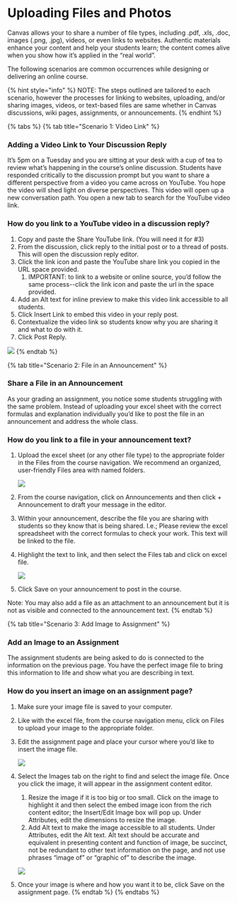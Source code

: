 # Uploading Files and Photos

Canvas allows your to share a number of file types, including .pdf, .xls, .doc, images \(.png, .jpg\), videos, or even links to websites. Authentic materials enhance your content and help your students learn; the content comes alive when you show how it’s applied in the “real world”.

The following scenarios are common occurrences while designing or delivering an online course.

{% hint style="info" %}
NOTE: The steps outlined are tailored to each scenario, however the processes for linking to websites, uploading, and/or sharing images, videos, or text-based files are same whether in Canvas discussions, wiki pages, assignments, or announcements.
{% endhint %}

{% tabs %}
{% tab title="Scenario 1: Video Link" %}
### Adding a Video Link to Your Discussion Reply

It’s 5pm on a Tuesday and you are sitting at your desk with a cup of tea to review what’s happening in the course’s online discussion. Students have responded critically to the discussion prompt but you want to share a different perspective from a video you came across on YouTube. You hope the video will shed light on diverse perspectives. This video will open up a new conversation path. You open a new tab to search for the YouTube video link.

### How do you link to a YouTube video in a discussion reply?

1. Copy and paste the Share YouTube link. \(You will need it for \#3\)
2. From the discussion, click reply to the initial post or to a thread of posts. This will open the discussion reply editor.
3. Click the link icon and paste the YouTube share link you copied in the URL space provided.
   1. IMPORTANT: to link to a website or online source, you’d follow the same process--click the link icon and paste the url in the space provided.
4. Add an Alt text for inline preview to make this video link accessible to all students.
5. Click Insert Link to embed this video in your reply post.
6. Contextualize the video link so students know why you are sharing it and what to do with it.
7. Click Post Reply.

![](https://lh5.googleusercontent.com/wzrcbTwpqbuOjGdMsldc_XEG45l15huSkvjvim1YDNJWNx-I5bM3jouMjE0zN_kTyxojghKqhZo3IiU8fGWsJRqFqb59keiMsN0XWVYuIerAvw7hLNecoVSM0oYOL-Ew4k6JZ5nt)
{% endtab %}

{% tab title="Scenario 2: File in an Announcement" %}
### Share a File in an Announcement 

As your grading an assignment, you notice some students struggling with the same problem. Instead of uploading your excel sheet with the correct formulas and explanation individually you’d like to post the file in an announcement and address the whole class.

### How do you link to a file in your announcement text?

1. Upload the excel sheet \(or any other file type\) to the appropriate folder in the Files from the course navigation. We recommend an organized, user-friendly Files area with named folders.

   ![](https://lh4.googleusercontent.com/ou83T0OQatmdciZIjdxJnQ9naqbxm9iBkcsdm2t_0gb2kmWaQAQD32_654O1Sq8GoesZ80n0wkMs0-kv4sJARN2kdpdez0lzC5PQDC3ZuZblV-2BU3ua3oHreCznrDAaSuog9mUD)

2. From the course navigation, click on Announcements and then click + Announcement to draft your message in the editor.
3. Within your announcement, describe the file you are sharing with students so they know that is being shared. I.e.; Please review the excel spreadsheet with the correct formulas to check your work. This text will be linked to the file.
4. Highlight the text to link, and then select the Files tab and click on excel file.

   ![](https://lh5.googleusercontent.com/5VbO4_q7ziuYhEtLQrMVINbTI_UBLkgFRy1I47_j2ZtXP19uwgiDDsJpfKaWqvMRvQ9dNp7zZI6X9TgftbPrbJeunlsexqSBfZ2GoZ-TKvNucokCHn4R5yihyukRTOseIQIyijhb)

5. Click Save on your announcement to post in the course.

Note: You may also add a file as an attachment to an announcement but it is not as visible and connected to the announcement text.
{% endtab %}

{% tab title="Scenario 3: Add Image to Assignment" %}
### Add an Image to an Assignment

The assignment students are being asked to do is connected to the information on the previous page. You have the perfect image file to bring this information to life and show what you are describing in text.

### How do you insert an image on an assignment page?

1. Make sure your image file is saved to your computer.
2. Like with the excel file, from the course navigation menu, click on Files to upload your image to the appropriate folder.
3. Edit the assignment page and place your cursor where you’d like to insert the image file.

   ![](https://lh3.googleusercontent.com/6YhTvrXCbrb173OKM-v0_1UC8aCEvgkxahiQbYmLrShZ1T9puRmPLJ5MNYzgqSYlcENSJWscJYGd8XHWKiuIz_r7tLhWfgVaNgr-tOOXj0C2ciUzcy0O3FwQdPZjTUfKn01CAArT)

4. Select the Images tab on the right to find and select the image file. Once you click the image, it will appear in the assignment content editor.

   1. Resize the image if it is too big or too small. Click on the image to highlight it and then select the embed image icon from the rich content editor; the Insert/Edit Image box will pop up. Under Attributes, edit the dimensions to resize the image.
   2. Add Alt text to make the image accessible to all students. Under Attributes, edit the Alt text. Alt text should be accurate and equivalent in presenting content and function of image, be succinct, not be redundant to other text information on the page, and not use phrases “image of” or “graphic of” to describe the image.

   ![](https://lh3.googleusercontent.com/eA43hoTDRE3ac6l5a-TmfdbNr7I8ay0uDjoFPPgmOEE7o63D4EWbYcyIY_tLhvCWJt_Opq2SCHfO4-op4CqrC_leU_RmFWqXcBtAVlYyzk8MW7WzWpz6endicB5YLwgL3KBwlXAK)

5. Once your image is where and how you want it to be, click Save on the assignment page.
{% endtab %}
{% endtabs %}





